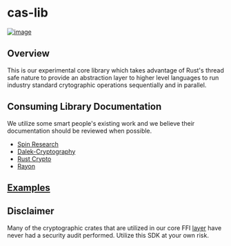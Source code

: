 # cas-lib

[![image](https://img.shields.io/badge/Discord-5865F2?style=for-the-badge&logo=discord&logoColor=white)](https://discord.gg/7bXXCQj45q)

## Overview
This is our experimental core library which takes advantage of Rust's thread safe nature to provide an abstraction layer to higher level languages to run industry standard crytographic operations sequentially and in parallel. 

## Consuming Library Documentation
We utilize some smart people's existing work and we believe their documentation should be reviewed when possible.
- [Spin Research](https://github.com/SpinResearch)
- [Dalek-Cryptography](https://github.com/dalek-cryptography)
- [Rust Crypto](https://github.com/RustCrypto)
- [Rayon](https://github.com/rayon-rs/rayon)

## [Examples](./docs/EXAMPLES.md) 

## Disclaimer
Many of the cryptographic crates that are utilized in our core FFI [layer](./src) have never had a security audit performed. Utilize this SDK at your own risk.

